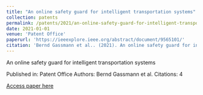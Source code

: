 ```yaml
---
title: "An online safety guard for intelligent transportation systems"
collection: patents
permalink: /patents/2021/an-online-safety-guard-for-intelligent-transportat
date: 2021-01-01
venue: 'Patent Office'
paperurl: 'https://ieeexplore.ieee.org/abstract/document/9565101/'
citation: 'Bernd Gassmann et al.. (2021). An online safety guard for intelligent transportation systems. Patent Office.'
---
```


An online safety guard for intelligent transportation systems

Published in: Patent Office
Authors: Bernd Gassmann et al.
Citations: 4

[Access paper here](https://ieeexplore.ieee.org/abstract/document/9565101/)

